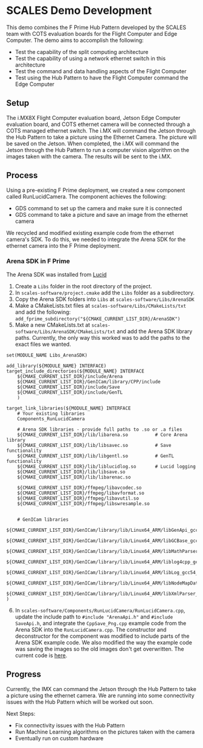 # SCALES Demo Development

This demo combines the F Prime Hub Pattern developed by the SCALES team with COTS evaluation boards for the Flight Computer and Edge Computer. The demo aims to accomplish the following:

- Test the capability of the split computing architecture
- Test the capability of using a network ethernet switch in this architecture
- Test the command and data handling aspects of the Flight Computer
- Test using the Hub Pattern to have the Flight Computer command the Edge Computer

## Setup

The i.MX8X Flight Computer evaluation board, Jetson Edge Computer evaluation board, and COTS ethernet camera will be connected through a COTS managed ethernet switch. The i.MX will command the Jetson through the Hub Pattern to take a picture using the Ethernet Camera. The picture will be saved on the Jetson. When completed, the i.MX will command the Jetson through the Hub Pattern to run a computer vision algorithm on the images taken with the camera. The results will be sent to the i.MX.

## Process

Using a pre-existing F Prime deployment, we created a new component called RunLucidCamera. The component achieves the following:

- GDS command to set up the camera and make sure it is connected
- GDS command to take a picture and save an image from the ethernet camera

We recycled and modified existing example code from the ethernet camera's SDK. To do this, we needed to integrate the Arena SDK for the ethernet camera into the F Prime deployment. 

### Arena SDK in F Prime

The Arena SDK was installed from [Lucid](https://thinklucid.com/downloads-hub/)

1. Create a `Libs` folder in the root directory of the project.
2. In `scales-software/project.cmake` add the `Libs` folder as a subdirectory.
3. Copy the Arena SDK folders into `Libs` at `scales-software/Libs/ArenaSDK`
4. Make a CMakeLists.txt files at `scales-software/Libs/CMakeLists/txt` and add the following: `add_fprime_subdirectory("${CMAKE_CURRENT_LIST_DIR}/ArenaSDK")`
5. Make a new CMakeLists.txt at `scales-software/Libs/ArenaSDK/CMakeLists/txt` and add the Arena SDK library paths. Currently, the only way this worked was to add the paths to the exact files we wanted. 

```
set(MODULE_NAME Libs_ArenaSDK)

add_library(${MODULE_NAME} INTERFACE)
target_include_directories(${MODULE_NAME} INTERFACE
	${CMAKE_CURRENT_LIST_DIR}/include/Arena
	${CMAKE_CURRENT_LIST_DIR}/GenICam/library/CPP/include
	${CMAKE_CURRENT_LIST_DIR}/include/Save
	${CMAKE_CURRENT_LIST_DIR}/include/GenTL
	)

target_link_libraries(${MODULE_NAME} INTERFACE
    # Your existing libraries
    Components_RunLucidCamera
    
    # Arena SDK libraries - provide full paths to .so or .a files
    ${CMAKE_CURRENT_LIST_DIR}/lib/libarena.so          # Core Arena library
    ${CMAKE_CURRENT_LIST_DIR}/lib/libsavec.so          # Save functionality
    ${CMAKE_CURRENT_LIST_DIR}/lib/libgentl.so          # GenTL functionality
    ${CMAKE_CURRENT_LIST_DIR}/lib/liblucidlog.so       # Lucid logging
	${CMAKE_CURRENT_LIST_DIR}/lib/libsave.so
	${CMAKE_CURRENT_LIST_DIR}/lib/libarenac.so

	${CMAKE_CURRENT_LIST_DIR}/ffmpeg/libavcodec.so
	${CMAKE_CURRENT_LIST_DIR}/ffmpeg/libavformat.so
	${CMAKE_CURRENT_LIST_DIR}/ffmpeg/libavutil.so
	${CMAKE_CURRENT_LIST_DIR}/ffmpeg/libswresample.so


    # GenICam libraries
    ${CMAKE_CURRENT_LIST_DIR}/GenICam/library/lib/Linux64_ARM/libGenApi_gcc54_v3_3_LUCID.so
    ${CMAKE_CURRENT_LIST_DIR}/GenICam/library/lib/Linux64_ARM/libGCBase_gcc54_v3_3_LUCID.so
    ${CMAKE_CURRENT_LIST_DIR}/GenICam/library/lib/Linux64_ARM/libMathParser_gcc54_v3_3_LUCID.so
    ${CMAKE_CURRENT_LIST_DIR}/GenICam/library/lib/Linux64_ARM/liblog4cpp_gcc54_v3_3_LUCID.so
    ${CMAKE_CURRENT_LIST_DIR}/GenICam/library/lib/Linux64_ARM/libLog_gcc54_v3_3_LUCID.so
    ${CMAKE_CURRENT_LIST_DIR}/GenICam/library/lib/Linux64_ARM/libNodeMapData_gcc54_v3_3_LUCID.so
    ${CMAKE_CURRENT_LIST_DIR}/GenICam/library/lib/Linux64_ARM/libXmlParser_gcc54_v3_3_LUCID.so
)
```

6. In `scales-software/Components/RunLucidCamera/RunLucidCamera.cpp`, update the include path to `#include "ArenaApi.h"` and `#include SaveApi.h`, and integrate the `CppSave_Png.cpp` example code from the Arena SDK into the `RunLucidCamera.cpp`. The constructor and deconstructor for the component was modified to include parts of the Arena SDK example code. We also modified the way the example code was saving the images so the old images don't get overwritten. The current code is [here](https://github.com/BroncoSpace-Lab/scales-software/blob/kdizzy-ArenaWorking/Components/RunLucidCamera/RunLucidCamera.cpp). 



## Progress

Currently, the IMX can command the Jetson through the Hub Pattern to take a picture using the ethernet camera. We are running into some connectivity issues with the Hub Pattern which will be worked out soon. 

Next Steps:

- Fix connectivity issues with the Hub Pattern
- Run Machine Learning algorithms on the pictures taken with the camera
- Eventually run on custom hardware